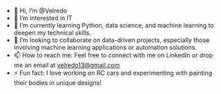 - 👋 Hi, I’m @Velredo
- 👀 I’m interested in IT
- 🌱 I’m currently learning Python, data science, and machine learning to deepen my technical skills.
- 💞️ I’m looking to collaborate on data-driven projects, especially those involving machine learning applications or automation solutions.
- 📫 How to reach me: Feel free to connect with me on LinkedIn or drop me an email at velredo13@gmail.com
- ⚡ Fun fact: I love working on RC cars and experimenting with painting their bodies in unique designs!
<!---
Velredo/Velredo is a ✨ special ✨ repository because its `README.md` (this file) appears on your GitHub profile.
You can click the Preview link to take a look at your changes.
--->
